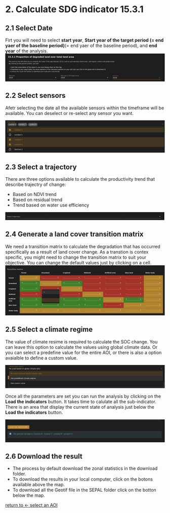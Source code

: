 # 2. Calculate SDG indicator 15.3.1


## 2.1 Select Date
Firt you will need to select **start year**, **Start year of the target period (= end yaer of the baseline period)**(= end yaer of the baseline period), and **end year** of the analysis.
![select date](./img/select_date.png)

## 2.2 Select sensors
Afetr selecting the date all the available sensors within the timeframe will be available. You can deselect or re-select any sensor you want.

![select sensors](./img/select_sensor.png)

## 2.3 Select a trajectory

There are three options available to calculate the productivity trend that describe trajectry of change:
 - Based on NDVI trend
 - Based on residual trend
 - Trend based on water use efficiency

![select trajectory](./img/select_trajectory.png)

## 2.4 Generate a land cover transition matrix
We need a transition matrix to calculate the degradation that has occurred specifically as a result of land cover change. 
As a transtion is contex specific, you might need to change the transition matrix to suit your objective. You can change the default values just by clicking on a cell.
![generate transition](./img/transition_matrix.png)

## 2.5 Select a climate regime

The value of climate resime is required to calculate the SOC change.
You can leave this option to calculate the values using global climate data. Or you can select a predefine value for the entire AOI, or there is also a option avaialble to define a custom value.

![climate regime](./img/cliamte_regime.png)

Once all the parameters are set you can run the analysis by clicking on the **Load the indicators** button.
It takes time to calulate all the sub-indicator. There is an area that display the current state of analysis just below the **Load the indicators** button.

![Process button](./img/process.png)

## 2.6 Download the result
 - The process by default download the zonal statistics in the download folder.
 - To download the results in your local computer, click on the botons available above the map.
 - To download all the Geotif file in the SEPAL folder click on the botton below the map.




[return to &larr; select an AOI](./select_aoi.md)
